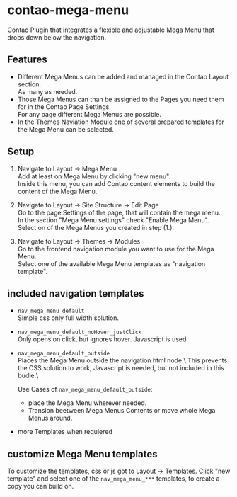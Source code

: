 # contao-mega-menu
Contao Plugin that integrates a flexible and adjustable Mega Menu that drops down below the navigation.

## Features
- Different Mega Menus can be added and managed in the Contao Layout section. \
As many as needed.
- Those Mega Menus can than be assigned to the Pages you need them for in the Contao Page Settings. \
For any page different Mega Menus are possible.
- In the Themes Naviation Module one of several prepared templates for the Mega Menu can be selected.

## Setup
1. Navigate to Layout -> Mega Menu \
Add at least on Mega Menu by clicking "new menu".\
Inside this menu, you can add Contao content elements to build the content of the Mega Menu.

2. Navigate to Layout -> Site Structure -> Edit Page \
Go to the page Settings of the page, that will contain the mega menu.\
In the section "Mega Menu settings" check "Enable Mega Menu".\
Select on of the Mega Menus you created in step (1.).
 
1. Navigate to Layout -> Themes -> Modules\
Go to the frontend navigation module you want to use for the Mega Menu.\
Select one of the available Mega Menu templates as "navigation template".


## included navigation templates

- `nav_mega_menu_default`\
 Simple css only full width solution.
- `nav_mega_menu_default_noHover_justClick`\
Only opens on click, but ignores hover. Javascript is used.
- `nav_mega_menu_default_outside`\
  Places the Mega Menu outside the navigation html node.\ 
  This prevents the CSS solution to work, Javascript is needed, but not included in this budle.\
  
  Use Cases of `nav_mega_menu_default_outside`:
  -  place the Mega Menu wherever needed.
  -  Transion beetween Mega Menus Contents or move whole Mega Menus around.

- more Templates when requiered
 
 
 
## customize Mega Menu templates

To customize the templates, css or js got to Layout -> Templates.
Click "new template" and select one of the `nav_mega_menu_***` templates, to create a copy you can build on.


